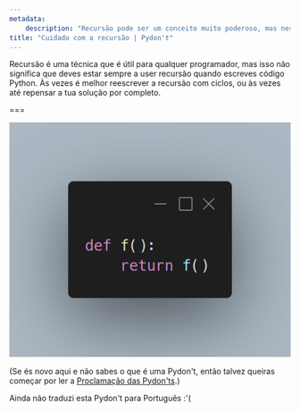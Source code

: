 ```yaml
---
metadata:
    description: "Recursão pode ser um conceito muito poderoso, mas nesta Pydon't vamos falar sobre coisas com as quais temos de ter cuidado."
title: "Cuidado com a recursão | Pydon't"
---
```


Recursão é uma técnica que é útil para qualquer programador,
mas isso não significa que deves estar sempre a user recursão
quando escreves código Python.
Às vezes é melhor reescrever a recursão com ciclos,
ou às vezes até repensar a tua solução por completo.

===

![Código Python com uma função recursiva.](thumbnail.png)

(Se és novo aqui e não sabes o que é uma Pydon't, então talvez queiras começar por
ler a [Proclamação das Pydon'ts][manifesto].)

Ainda não traduzi esta Pydon't para Português :'(

[subscribe]: https://mathspp.com/subscribe
[manifesto]: /blog/pydonts/pydont-manifesto
